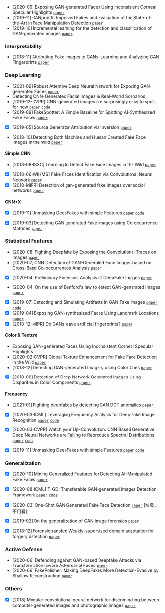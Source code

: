 
- [2020-09] Exposing GAN-generated Faces Using Inconsistent Corneal Specular Highlights [`paper`](https://arxiv.org/abs/2009.11924)
- [2019-11] GANprintR: Improved Fakes and Evaluation of the State-of-the-Art in Face Manipulation Detection [`paper`](https://arxiv.org/abs/1911.05351v4)
- [2019-10] Incremental learning for the detection and classification of GAN-generated images [`paper`](https://arxiv.org/abs/1910.01568)

### Interpretability
- [2018-11] Attributing Fake Images to GANs: Learning and Analyzing GAN Fingerprints [`paper`](https://arxiv.org/abs/1811.08180)

### Deep Learning
- [2021-09] Robust Attentive Deep Neural Network for Exposing GAN-generated Faces [`paper`](https://arxiv.org/abs/2109.02167)
- Detecting CNN-Generated Facial Images in Real-World Scenarios
- [2019-12-CVPR] CNN-generated images are surprisingly easy to spot... for now [`paper`](https://arxiv.org/abs/1912.11035) [`code`](https://github.com/peterwang512/CNNDetection)
- [2019-09] FakeSpotter: A Simple Baseline for Spotting
AI-Synthesized Fake Faces [`paper`](https://arxiv.org/abs/1909.06122)
- [x] [2019-05] Source Generator Attribution via Inversion [`paper`](https://arxiv.org/abs/1905.02259)
- [2018-10] Detecting Both Machine and Human Created Fake Face
Images In the Wild [`paper`](https://dl.acm.org/doi/pdf/10.1145/3267357.3267367)

#### Simple CNN
- [2018-09-IS3C] Learning to Detect Fake Face Images in the Wild [`paper`](https://arxiv.org/abs/1809.08754)
- [x] [2018-06-WIHMS] Fake Faces Identification via Convolutional Neural Network [`paper`](http://delivery.acm.org/10.1145/3210000/3206009/p43-mo.pdf?ip=159.226.95.36&id=3206009&acc=ACTIVE%20SERVICE&key=33E289E220520BFB%2E99E4F0382D256DD3%2E4D4702B0C3E38B35%2E4D4702B0C3E38B35&__acm__=1554628130_ca5d5af5524b07443a2df8a332de5ed9)
- [x] [2018-MIPR] Detection of gan-generated fake images over social networks [`paper`](https://sci-hub.tw/10.1109/mipr.2018.00084)

#### CNN+X
- [x] [2019-11] Unmasking DeepFakes with simple Features [`paper`](https://arxiv.org/abs/1911.00686) [`code`](https://github.com/cc-hpc-itwm/DeepFakeDetection)
- [x] [2019-03] Detecting GAN generated Fake Images using Co-occurrence Matrices [`paper`](https://arxiv.org/abs/1903.06836)


### Statistical Features
- [2020-08] Fighting Deepfake by Exposing the Convolutional Traces on Images [`paper`](https://arxiv.org/abs/2008.04095)
- [2020-07] CNN Detection of GAN-Generated Face Images based on Cross-Band Co-occurrences Analysis [`paper`](https://arxiv.org/abs/2007.12909)
- [x] [2020-04] Preliminary Forensics Analysis of DeepFake Images [`paper`](https://arxiv.org/abs/2004.12626)
- [2020-04] On the use of Benford's law to detect GAN-generated images [`paper`](https://arxiv.org/abs/2004.07682)
- [x] [2019-07] Detecting and Simulating Artifacts in GAN Fake Images [`paper`](https://arxiv.org/abs/1907.06515) [`code`](https://github.com/ColumbiaDVMM/AutoGAN)
- [x] [2019-04] Exposing GAN-synthesized Faces Using Landmark Locations [`paper`](https://arxiv.org/abs/1904.00167)
- [x] [2018-12-MIPR] Do GANs leave artificial fingerprints? [`paper`](https://arxiv.org/abs/1812.11842)

#### Color & Texture
- Exposing GAN-generated Faces Using Inconsistent Corneal Specular Highlights
- [2020-02-CVPR] Global Texture Enhancement for Fake Face Detection in the Wild [`paper`](https://arxiv.org/abs/2002.00133)
- [2018-12] Detecting GAN-generated Imagery using Color Cues [`paper`](https://arxiv.org/abs/1812.08247)
- [x] [2018-08] Detection of Deep Network Generated Images Using Disparities in Color Components [`paper`](https://arxiv.org/abs/1808.07276)

#### Frequency
- [2021-01] Fighting deepfakes by detecting GAN DCT anomalies [`paper`](https://arxiv.org/abs/2101.09781)
- [x] [2020-03-ICML] Leveraging Frequency Analysis for Deep Fake Image Recognition [`paper`](https://arxiv.org/abs/2003.08685) [`code`](https://github.com/RUB-SysSec/GANDCTAnalysis)
- [x] [2020-03-CVPR] Watch your Up-Convolution: CNN Based Generative Deep Neural Networks are Failing to Reproduce Spectral Distributions [`paper`](https://arxiv.org/abs/2003.01826) [`code`](https://github.com/cc-hpc-itwm/UpConv)
- [x] [2019-11] Unmasking DeepFakes with simple Features [`paper`](https://arxiv.org/abs/1911.00686) [`code`](https://github.com/cc-hpc-itwm/DeepFakeDetection)


### Generalization
- [x] [2020-10] Mining Generalized Features for Detecting AI-Manipulated Fake Faces [`paper`](https://arxiv.org/abs/2010.14129)
- [x] [2020-08-ICML] T-GD: Transferable GAN-generated Images Detection Framework [`paper`](https://arxiv.org/abs/2008.04115) [`code`](https://github.com/cutz-j/T-GD)
- [x] [2020-03] One-Shot GAN Generated Fake Face Detection [`paper`](https://arxiv.org/abs/2003.12244) [垃圾，不用看]
- [x] [2019-02] On the generalization of GAN image forensics [`paper`](https://arxiv.org/abs/1902.11153)
- [x] [2018-12] Forensictransfer: Weakly-supervised domain
adaptation for forgery detection [`paper`](https://arxiv.org/abs/1812.02510)


### Active Defense
- [2020-06] Defending against GAN-based Deepfake Attacks via Transformation-aware Adversarial Faces [`paper`](https://arxiv.org/abs/2006.07421)
- [2020-06] FakePolisher: Making DeepFakes More Detection-Evasive by Shallow Reconstruction [`paper`](https://arxiv.org/abs/2006.07533)

### Others
- [x] [2018] Modular convolutional neural network for discriminating between computer-generated images and photographic images [`paper`](http://monge.univ-mlv.fr/~vnozick/publications/Huy_ARES_2018/Huy_ARES_2018.pdf)